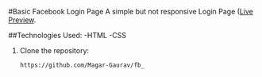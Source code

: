 #Basic Facebook Login Page
A simple but not responsive Login Page ([Live Preview](![image](https://magar-gaurav.github.io/fb_/)).

##Technologies Used:
-HTML
-CSS

1. Clone the repository:
   ```sh
   https://github.com/Magar-Gaurav/fb_ 
